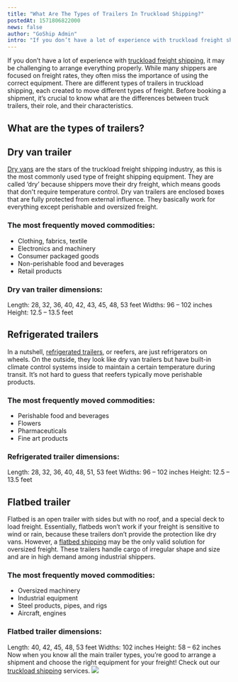 ```yaml
---
title: "What Are The Types of Trailers In Truckload Shipping?"
postedAt: 1571806822000
news: false
author: "GoShip Admin"
intro: "If you don’t have a lot of experience with truckload freight shipping, it may be challenging to arrange everything properly. While many shippers are focused on freight rates, they often miss the importance of using the correct equipment. There are different types of trailers in truckload shipping, each created to move different types of freight. Before booking a shipment, it’s crucial to know what are the differences between truck trailers, their role, and their characteristics. \n\nWhat are the types of trai"
---
```

If you don’t have a lot of experience with [truckload freight shipping](https://www.goship.com/blog/what-is-truckload-shipping-and-how-does-it-work/), it may be challenging to arrange everything properly. While many shippers are focused on freight rates, they often miss the importance of using the correct equipment. There are different types of trailers in truckload shipping, each created to move different types of freight. Before booking a shipment, it’s crucial to know what are the differences between truck trailers, their role, and their characteristics.

What are the types of trailers?
-------------------------------

Dry van trailer
---------------

[Dry vans](https://www.plslogistics.com/blog/dry-van-shipping-8-facts/) are the stars of the truckload freight shipping industry, as this is the most commonly used type of freight shipping equipment. They are called ‘dry’ because shippers move their dry freight, which means goods that don't require temperature control. Dry van trailers are enclosed boxes that are fully protected from external influence. They basically work for everything except perishable and oversized freight.

### The most frequently moved commodities:

*   Clothing, fabrics, textile
*   Electronics and machinery
*   Consumer packaged goods
*   Non-perishable food and beverages
*   Retail products

### Dry van trailer dimensions:

Length: 28, 32, 36, 40, 42, 43, 45, 48, 53 feet Widths: 96 – 102 inches Height: 12.5 – 13.5 feet

Refrigerated trailers
---------------------

In a nutshell, [refrigerated trailers](https://www.plslogistics.com/blog/refrigerated-shipping-trailers-7-facts/), or reefers, are just refrigerators on wheels. On the outside, they look like dry van trailers but have built-in climate control systems inside to maintain a certain temperature during transit. It’s not hard to guess that reefers typically move perishable products.

### The most frequently moved commodities:

*   Perishable food and beverages
*   Flowers
*   Pharmaceuticals
*   Fine art products

### Refrigerated trailer dimensions:

Length: 28, 32, 36, 40, 48, 51, 53 feet Widths: 96 – 102 inches Height: 12.5 – 13.5 feet

Flatbed trailer
---------------

Flatbed is an open trailer with sides but with no roof, and a special deck to load freight. Essentially, flatbeds won’t work if your freight is sensitive to wind or rain, because these trailers don’t provide the protection like dry vans. However, a [flatbed shipping](https://www.goship.com/blog/what-is-flatbed-shipping/) may be the only valid solution for oversized freight. These trailers handle cargo of irregular shape and size and are in high demand among industrial shippers.

### The most frequently moved commodities:

*   Oversized machinery
*   Industrial equipment
*   Steel products, pipes, and rigs
*   Aircraft, engines

### Flatbed trailer dimensions:

Length: 40, 42, 45, 48, 53 feet Widths: 102 inches Height: 58 – 62 inches Now when you know all the main trailer types, you’re good to arrange a shipment and choose the right equipment for your freight! Check out our [truckload shipping](https://www.goship.com/shipping-services/truckload-freight-shipping/) services. [![](https://www.goship.com/wp-content/uploads/2021/02/1ace89b4-fe28-40ff-a2a7-4cddc60fc9ec.png)](https://www.goship.com/)
